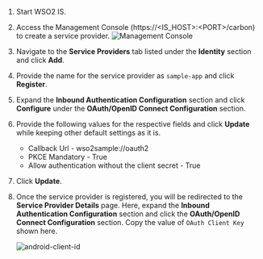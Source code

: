 1.	Start WSO2 IS.
2.	Access the Management Console (https://<IS_HOST\>:<PORT\>/carbon) to create a service provider.
	![Management Console](/assets/img/fragments/android-sp.png)

3.	Navigate to the **Service Providers** tab listed under the **Identity** section and click **Add**.

4.	Provide the name for the service provider as `sample-app` and click **Register**. 

5.	Expand the  **Inbound Authentication Configuration** section and click **Configure** under the **OAuth/OpenID Connect Configuration** section.

6.	Provide the following values for the respective fields and click **Update** while keeping other default settings as it is.
	-  Callback Url - wso2sample://oauth2
	-  PKCE Mandatory - True
	-  Allow authentication without the client secret - True

7.	Click **Update**.

8.	Once the service provider is registered, you will be redirected to the **Service Provider Details** page. Here, expand the **Inbound Authentication Configuration** section and click the **OAuth/OpenID Connect Configuration** section. Copy the value of `OAuth Client Key` shown here.
	
	![android-client-id](/assets/img/fragments/android-client-id.png)


